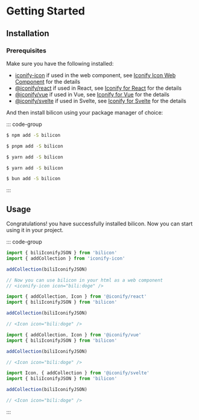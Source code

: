 # Getting Started

## Installation

### Prerequisites

Make sure you have the following installed:

- [iconify-icon](https://www.npmjs.com/package/iconify-icon) if used in the web component, see [Iconify Icon Web Component](https://iconify.design/docs/iconify-icon/) for the details
- [@iconify/react](https://www.npmjs.com/package/@iconify/react) if used in React, see [Iconify for React](https://iconify.design/docs/icon-components/react/) for the details
- [@iconify/vue](https://www.npmjs.com/package/@iconify/vue) if used in Vue, see [Iconify for Vue](https://iconify.design/docs/icon-components/vue/) for the details
- [@iconify/svelte](https://www.npmjs.com/package/@iconify/svelte) if used in Svelte, see [Iconify for Svelte](https://iconify.design/docs/icon-components/svelte/) for the details

And then install bilicon using your package manager of choice:

::: code-group

```sh [npm]
$ npm add -S bilicon
```

```sh [pnpm]
$ pnpm add -S bilicon
```

```sh [yarn]
$ yarn add -S bilicon
```

```sh [yarn (pnp)]
$ yarn add -S bilicon
```

```sh [bun]
$ bun add -S bilicon
```

:::

## Usage

Congratulations! you have successfully installed bilicon. Now you can start using it in your project.

::: code-group

```js [Web Component]
import { biliIconifyJSON } from 'bilicon'
import { addCollection } from 'iconify-icon'

addCollection(biliIconifyJSON)

// Now you can use bilicon in your html as a web component
// <iconify-icon icon="bili:doge" />
```

```js [React]
import { addCollection, Icon } from '@iconify/react'
import { biliIconifyJSON } from 'bilicon'

addCollection(biliIconifyJSON)

// <Icon icon="bili:doge" />
```

```js [Vue]
import { addCollection, Icon } from '@iconify/vue'
import { biliIconifyJSON } from 'bilicon'

addCollection(biliIconifyJSON)

// <Icon icon="bili:doge" />
```

```js [Svelte]
import Icon, { addCollection } from '@iconify/svelte'
import { biliIconifyJSON } from 'bilicon'

addCollection(biliIconifyJSON)

// <Icon icon="bili:doge" />
```

:::

<iconify-icon icon="bili:doge" width="50"/>
